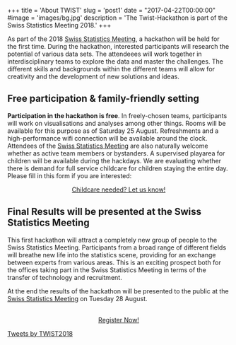 +++
title = 'About TWIST'
slug = 'post1'
date = "2017-04-22T00:00:00"
#image = 'images/bg.jpg'
description = 'The Twist-Hackathon is part of the Swiss Statistics Meeting 2018.'
+++

As part of the 2018 <a href="https://www.statistiktage.ch/en/">Swiss Statistics Meeting</a>, a hackathon will be held for the first time. During the 
hackathon, interested participants will research the potential of various data sets. The attendeees will work together in interdisciplinary teams to explore the data and master the challenges. The different skills and backgrounds within 
the different teams will allow for creativity and the development of new solutions and ideas.
<br>

## Free participation & family-friendly setting

**Participation in the hackathon is free**. In freely-chosen teams, participants will work on visualisations and analyses among other things. 
Rooms will be available for this purpose as of Saturday 25 August. Refreshments and a high-performance wifi connection will be available around the clock.
Attendees of the <a href="https://www.statistiktage.ch/en/">Swiss Statistics Meeting</a> are also naturally welcome whether as active team members or bystanders. A supervised playarea for children will be available during the hackdays.
We are evaluating whether there is demand for full service childcare for children staying the entire day. Please fill in this form if you are interested:
<center>
<a href="https://docs.google.com/forms/d/e/1FAIpQLSdEk_2PQKk-K9zuqYuwwOQ0qpTHrGOra1MiIeKa6vNFnOSP9g/viewform" class="button back alt2">Childcare needed? Let us know!</a>
</center>

## Final Results will be presented at the Swiss Statistics Meeting

This first hackathon will attract a completely new group of people to the Swiss Statistics Meeting. Participants from a broad range of different fields will breathe  new  life  into  the  statistics scene, providing for an exchange between experts from various areas. This is an exciting 
prospect both for the offices taking part in the Swiss Statistics Meeting in terms of the transfer of technology and recruitment.

At the end the results of the hackathon will be presented to the public at the <a href="https://www.statistiktage.ch/en/">Swiss Statistics Meeting</a> on Tuesday 28 August.
</center>
<br>
<center>
<a href="https://www.eventbrite.de/e/twist-2018-tickets-44099503803" class="button back alt2">Register Now!</a>
</center>

<a class="twitter-timeline" href="https://twitter.com/TWIST2018?ref_src=twsrc%5Etfw">Tweets by TWIST2018</a> <script async src="https://platform.twitter.com/widgets.js" charset="utf-8"></script> 